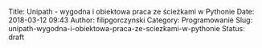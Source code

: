 Title: Unipath - wygodna i obiektowa praca ze ścieżkami w Pythonie
Date: 2018-03-12 09:43
Author: filipgorczynski
Category: Programowanie
Slug: unipath-wygodna-i-obiektowa-praca-ze-sciezkami-w-pythonie
Status: draft


